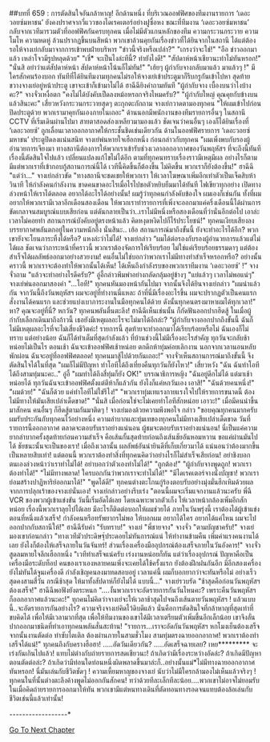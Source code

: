 ##บทที่ 659 : การตัดสินใจอันกล้าหาญ!
อีกด้านหนึ่ง
ที่บริเวณออฟฟิศของทีมงานรายการ ‘เดอะวอยซ์มหาชน’
ยังคงปราศจากวี่แววของไดเรคเตอร์อย่างฝูซื่อหง ขณะที่ทีมงาน ‘เดอะวอยซ์มหาชน’ กลับจากเวทีมารวมตัวที่ออฟฟิศกันครบทุกคน เมื่อไม่มีตัวแกนหลักของทีม ความกระวนกระวาย ความโมโห ความหดหู่ ล้วนปรากฏขึ้นบนสีหน้า พวกเขาล้วนคุยกันเรื่องข่าวที่ได้ยินจากในสถานี ได้แต่ต้องรอให้จางเย่กลับมาจากการเข้าพบฝ่ายบริหาร
"ข่าวนี้จริงหรือเปล่า?"
"เกรงว่าจะใช่!"
"อือ ข่าวออกมาแล้ว เหล่าโจวมีรูปหลุดด้วย"
"เชี่* จะเป็นไงล่ะทีนี้? ทำยังไงดี!"
"สัปดาห์หน้าเชียวนะทำไม่ทันหรอก!"
"นั่นสิ อย่าว่าแต่สัปดาห์หน้า สัปดาห์หน้าโน้นก็ไม่ทัน!"
"เฮ้ยๆ ผู้กำกับจางกลับมาแล้ว มาแล้วๆ !"
มีใครสักคนร้องบอก ทันทีที่ได้ยินทีมงามทุกคนไม่รอให้จางเย่เข้าประตูมาก็รีบกรูกันเข้าไปหา สุดท้ายขวางจางเย่อยู่หน้าประตู เขาจะเข้าก็เข้ามาไม่ได้
ฮาฉีฉียิงคำถามทันที "ผู้กำกับจาง เบื้องบนว่าไงบ้างคะ?"
จางจั่วเหงื่อตก "คงไม่ได้บังคับเป็ดลงหม้อหรอกจริงไหมครับ?"
"ผู้กำกับใหญ่ คุณคุยกับข้างบนแล้วสินะคะ" เสี่ยวหวังกระวนกระวายสุดๆ ตะกุกตะกักถาม
จางเย่กวาดตามองทุกคน "ให้ผมเข้าไปก่อน ปิดประตูด้วย พวกเรามาคุยกันเองภายในเถอะ"
ด้านนอกมีพนักงานของทีมรายการอื่นๆ ในสถานี CCTV ที่เริ่มเดินผ่านไปมา สายตาสอดส่องเหลียวมามองแล้ว ชัดเจนว่าคนอื่นๆ เองก็ได้ยินเรื่องที่ ‘เดอะวอยซ์’ ถูกเลื่อนเวลาออกอากาศให้กระชั้นชิดเช่นเดียวกัน
ด้านในออฟฟิศรายการ ‘เดอะวอยซ์มหาชน’
ประตูปิดลงแน่นสนิท
จางเย่พ่นหายใจเฮือกหนึ่ง ก่อนกล่าวกับทุกคน "ผมเพิ่งพบกับรองผู้อำนวยการเจียงมา ทางสถานีต้องการให้พวกเราเข้ารับช่วงเวลาออกอากาศของวันพฤหัสฯ ที่จะถึงนี้ทันที เรื่องนี้ตัดสินใจไปแล้ว เปลี่ยนแปลงแก้ไขไม่ได้อีก ตามที่ทุกคนทราบเรื่องราวมีเหตุมีผล อย่างไรก็ตาม มีแต่พวกเราที่เข้ากอบกู้สถานการณ์นี้ได้ เวทีนี้คิดขึ้นก็ต้องขึ้น ไม่คิดขึ้น พวกเราก็ยังต้องขึ้น!"
ฮาฉีฉี "แต่ว่า..."
จางเย่กล่าวขัด "ทางสถานีจะชดเชยให้พวกเรา ให้เวลาโฆษณาเพิ่มอีกเท่าตัวเป็นเจ็ดสิบห้าวินาที ให้กำลังคนกำลังงาน ขาดคนขาดอะไรเมื่อไรไปขอตัวหยิบยืมมาได้ทันที ไฟเขียวทุกอย่าง เปิดทางล่วงหน้าให้เราได้ตลอด อยากได้อะไรได้อย่างนั้น! ผมรู้ว่าทุกคนกำลังคับข้องใจ ผมเองก็เช่นกัน ทั้งที่ผมอยากให้พวกเรามีเวลาอีกเดือนสองเดือน ให้พวกเราทำรายการที่เพิ่งจะออกมาแค่ครึ่งเดือนนี้ได้ผ่านการขัดเกลาจนสมบูรณ์แบบเสียก่อน แต่ดันกลายเป็นว่า..เราไม่มีหนึ่งหรือสองเดือนที่ว่านั่นอีกต่อไป เอาล่ะ เวลาไม่คอยท่า สถานการณ์บังคับอยู่ตรงหน้าแล้ว คิดหงุดหงิดไปก็ไร้ประโยชน์!"
ทุกคนเงียบเสียงลง บรรยากาศพลันตกอยู่ในความหนักอึ้ง นั่นสินะ.. เฮ้อ สถานการณ์มาถึงขั้นนี้ ยังจะทำอะไรได้อีก? พวกเขายังจะโยนภาระทิ้งได้หรือ? แหงล่ะว่าไม่ได้!
จางเย่กล่าว “ผมได้ต่อรองกับรองผู้อำนวยการแล้วแต่ไม่ได้ผล ชัดเจนว่าภาระหน้าที่คราวนี้ พวกเราต้องจัดการให้เรียบร้อย ไม่ใช่แค่เรียบร้อยธรรมดาๆ แต่ต้องสำเร็จได้ผลลัพธ์ออกมาอย่างสวยงาม! คนอื่นไม่ใช่บอกว่าพวกเราไม่มีทางทำสำเร็จหรอกหรือ? อย่างนั้นคราวนี้ พวกเราจะต้องทำให้พวกนั้นได้เห็น! ได้เห็นถึงกำลังรบของพวกเราทีมงาน ‘เดอะวอยซ์’ !”
จางจั่วถาม "แล้วจะทำอย่างไรดีครับ?"
อู่อี้กล่าวพึมพำอย่างกลัดกลุ้มอยู่ข้างๆ "แย่แล้วๆ เวลาไม่พอแน่ๆ"
จางเย่พ่นออกมาสองคำ "...โอที!"
ทุกคนหันมองหน้ากันไปมา
จากนั้นจึงได้ยินจางเย่กล่าว "ผมนำแล้วกัน จากวันนี้ถึงวันพฤหัสฯ ผมจะอยู่ที่ทำงานนี่แหละ ถ้าที่นี่มีเรื่องอะไรขึ้น ผมจะปรากฏตัวเป็นคนแรก สั่งงานได้คนแรก และช่วยแบ่งเบาภาระงานในมือทุกคนได้ด้วย ดังนั้นทุกคนตรงมาหาผมได้ทุกเวลา!"
หา?
คุณจะอยู่ที่นี่? หกวัน?
ทุกคนพลันตื่นตะลึง!
ฮาฉีฉีเห็นเช่นนั้น ก็กัดฟันออกปากฮึดสู้ ในเมื่อผู้กำกับเลือกเดินมาถึงก้าวนี้ เธอยังมีเหตุผลอะไรจะไม่มาได้อีกล่ะ? “ผู้กำกับจางออกปากถึงขั้นนี้ ฉันก็ไม่มีเหตุผลอะไรที่จะไม่เสี่ยงชีวิตค่ะ! รายการนี้ สุดท้ายจะทำออกมาได้เรียบร้อยหรือไม่ ฉันเองก็ไม่ทราบ แต่อย่างน้อย ฉันก็ได้ทำเต็มที่สุดกำลังแล้ว ที่บ้านช่วงนี้ไม่มีเรื่องอะไรสำคัญ ทุกวันจะกลับช้าหน่อยไม่เป็นไร ตอนเช้า ฉันจะเข้าออฟฟิศเช้าหน่อย ตกดึกห้าทุ่มค่อยเลิกงาน นอกจากเวลานอนหลับพักผ่อน ฉันจะอยู่ที่ออฟฟิศตลอด! ทุกคนมาสู้ไปด้วยกันเถอะ!”
จางจั่วเห็นสถานการณ์มาถึงขั้นนี้ จึงตัดสินใจได้ในที่สุด "ผมก็ไม่มีปัญหา ทำโอทีได้ถึงเที่ยงคืนทุกวันก็ยังไหว!"
เสี่ยวหวัง "ฉัน ฉันทำโอทีได้ถึงสามทุ่มนะคะ.."
อู่อี้ "ผมทำได้ถึงสี่ทุ่มก็ยัง OK!"
บรรณาธิการหญิง "ฉันอยู่ดึกไม่ได้ แต่มาเช้าหน่อยได้ ทุกวันฉันจะเข้าออฟฟิศตั้งแต่ตีห้าก็แล้วกัน ยังไงก็แค่หกวันเอง เอาสิ!"
"ฉันด้วยคนหนึ่ง!"
"ผมด้วย!"
"ฉันก็ด้วย แค่ทำโอทีไม่ใช่รึไง!"
"พวกเราทุ่มเทแรงกายแรงใจไปให้รายการขนาดนี้ ต้องไม่มีทางให้มันเสียเปล่าเด็ดขาด!"
"นั่นสิ เมื่อก่อนใช่จะไม่เคยทำโอทีสักหน่อย เอาวะ!"
เมื่อมีคนนำขึ้นมาสักคน คนอื่นๆ ก็ฮึดสู้ตามกันมาติดๆ !
จางเย่มองด้วยความพึงพอใจ กล่าว "ขอบคุณทุกคนมากครับ ผมรับประกันกับทุกคนไว้อย่างหนึ่ง ความลำบากและทุ่มเทของทุกคนไม่มีทางเสียเปล่าเด็ดขาด วันที่รายการนี้ออกอากาศ ตลาดจะตอบรับเราอย่างแน่นอน ผู้ชมจะตอบรับเราอย่างแน่นอน! นี่เป็นแค่ความยากลำบากครั้งสุดท้ายก่อนความสำเร็จ คือเส้นกั้นสุดท้ายก่อนถึงเส้นชัยอันหอมหวาน ขอแค่ผ่านมันไปได้ ชัยชนะนั้นจะเป็นของเรา! เมื่อถึงเวลานั้น ผลลัพธ์อันน่ายินดีที่เก็บเกี่ยวมาได้ แน่นอนว่าต้องมากขึ้นเป็นหลายสิบเท่า! แต่ตอนนี้ พวกเราต้องทำสิ่งที่ทุกคนคิดว่าอย่างไรก็ไม่สำเร็จเสียก่อน! อย่าชิงบอกตนเองล่วงหน้าว่าเราทำไม่ได้! อย่าบอกว่าตัวเองทำไม่ได้!"
"ถูกต้อง!"
"ผู้กำกับจางพูดถูก! พวกเราต้องทำได้!"
"ไม่มีทางพลาด! ใครบอกกันว่าพวกเราจะทำไม่ได้!"
"มีไดเรคเตอร์จางนั่งบัญชา! พวกเราย่อมสร้างปาฏิหาริย์ออกมาได้!"
"พูดได้ดี!"
ทุกคนต่างตะโกนกู่ร้องตอบรับอย่างมุ่งมั่นฮึกเหิมด้วยผลจากการปลุกเร้าของจางเย่นั่นเอง!
จางเย่กล่าวอย่างรีบเร่ง "ตอนนี้ผมจะเริ่มแจกงานแล้วนะครับ พี่ฉี VCR ของพวกผู้เข้าแข่งขัน วันนี้เริ่มอัดได้เลย โดยเฉพาะพวกตัวเก็ง ให้เวลาหน้ากล้องเพิ่มอีกสักหน่อย เรื่องนี้พวกเราลุยไปได้เลย มีอะไรก็ติดต่อบอกให้ผมช่วยได้ ภายในวันพรุ่งนี้ เราต้องได้ผู้เข้าแข่งตอนที่หนึ่งแล้วเสร็จ! กำลังคนหรือทรัพยากรไม่พอ ให้บอกผม อยากได้ใคร อยากได้แค่ไหน ผมจะไปออกปากกับสถานีให้!"
ฮาฉีฉีรับคำ "รับทราบ!"
จางเย่ "พี่ชายจาง"
จางจั่ว "ตามบัญชาครับ!"
จางเย่มองเขาก่อนกล่าว "ทางเวทีมัวประดิษฐุ์ประดอยไม่ทันการณ์แน่ ให้ทำงานข้ามคืน เพิ่มค่าแรงคนงานได้เลย ยังไงก็ต้องให้เสร็จภายในวันจันทร์! ส่วนเรื่องเครื่องมืออุปกรณ์ต้องเสร็จภายในวันอังคาร!"
จางจั่วสูดลมหายใจลึกเฮือกหนึ่ง "เวทีทำเสร็จแน่ครับ เร่งงานหน่อยก็ทัน แต่ว่าเรื่องอุปกรณ์ ปัญหาคือเป็นเครื่องมือระดับท็อป คนของเราเองหลายคนเพิ่งจะเคยได้ใช้ครั้งแรก ยังต้องฝึกฝนกันอีก มีอีกสองเครื่องยังไม่ทันได้จูนเครื่องดี กำลังเชิญคนลงมาทดสอบอยู่ เวลาแค่นี้ ผมก็บอกยากว่าจะทันหรือไม่ อย่างเร็วสุดคงสามสี่วัน กรณีช้าสุด ให้มาทั้งสัปดาห์ก็ยังไม่ได้ แบบนี้..."
จางเย่รวบรัด "ช้าสุดคือก่อนวันพฤหัสฯ ต้องเสร็จ!"
ฮาฉีฉีพอฟังยังตระหนก "....งั้นพวกเราจะอัดรายการกันวันไหนคะ? เพราะคืนวันพฤหัสฯ ก็ออกอากาศแล้วนะคะ!"
ทุกคนไม่คิดว่าจางเย่จะให้เวลาช้าสุดไปจนถึงเส้นตายวันพฤหัสฯ ! แล้วแบบนี้..จะอัดรายการกันอย่างไร?
ความจริงจางเย่คิดไว้ดิบดีแล้ว นั่นคือการตัดสินใจที่กล้าหาญที่สุดเท่าที่ขบคิดได้ เพื่อให้มีเวลามากที่สุด เพื่อให้ทีมงานของเขาได้มีเวลาเตรียมตัวเพิ่มขึ้นอีกเล็กน้อย เขาจึงลั่นปากออกมาชนิดที่ทำเอาทุกคนพลันสั่นสะท้าน! "รายการ...เราจะอัดกันวันพฤหัสฯ หกโมงเย็นต้องเสร็จ จากนั้นงานตัดต่อ ทำซับไตเติล ต้องผ่านภายในสามชั่วโมง สามทุ่มตรงฉายออกอากาศ! พวกเราต้องทำเสร็จได้แน่!"
ทุกคนถึงกับครางฮือฮา!
…..อัดวันเดียวกัน?
…..อัดเสร็จฉายเลย?
เหย********* จะเร่งกันเกินไปแล้ว!
แทบไม่ต่างกับถ่ายรายการสดเชียวนะ!
ถ้าเกิดว่ามีเรื่องระหว่างอัดล่ะ? ถ้าเกิดมีปัญหาตอนตัดต่อล่ะ? ถ้าเกิดว่ามีท่อนใดท่อนหนึ่งผิดพลาดขึ้นมาล่ะก็..อย่างนั้นแม่*ไม่มีทางฉายออกอากาศทันหรอก! นี่มันเล่นกับชีวิตชัดๆ !
ความเหี้ยมหาญของจางเย่ นับว่าไม่มีใครกล้ามองไม่เห็นแล้วจริงๆ !
ทุกคนในที่นั้นต่างตะลึงค้างพูดไม่ออกกันสักคน!
ทว่าด้วยทีละเล็กทีละน้อย….พวกเขาไม่อาจไม่ยอมรับ ในเมื่อคิดถ่ายรายการออกมาให้ทัน พวกเขามีแต่หนทางเดินที่ตัดทอนทางรอดจนแทบต้องล้อเล่นกับชีวิตเช่นนี้แล้วเท่านั้น!




*-*-*-*-*-*-*-*-*-*-*-*-*-*-*-*-*-*-*




[Go To Next Chapter]( ./60.md)